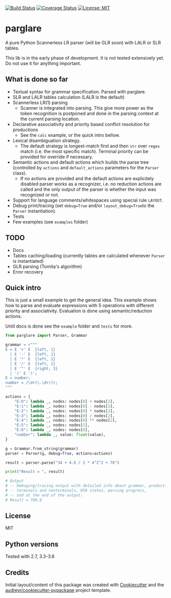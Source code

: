 [![Build Status](https://travis-ci.org/igordejanovic/parglare.svg?branch=master)](https://travis-ci.org/igordejanovic/parglare)
[![Coverage Status](https://coveralls.io/repos/github/igordejanovic/parglare/badge.svg?branch=master)](https://coveralls.io/github/igordejanovic/parglare?branch=master)
[![License: MIT](https://img.shields.io/badge/License-MIT-yellow.svg)](https://opensource.org/licenses/MIT)

# parglare

A pure Python Scannerless LR parser (will be GLR soon) with LALR or SLR tables.

This lib is in the early phase of development. It is not tested extensively yet.
Do not use it for anything important.


## What is done so far

- Textual syntax for grammar specification. Parsed with parglare.
- SLR and LALR tables calculation (LALR is the default)
- Scannerless LR(1) parsing
  - Scanner is integrated into parsing. This give more power as the token
    recognition is postponed and done in the parsing context at the current
    parsing location.
- Declarative associativity and priority based conflict resolution for productions
  - See the `calc` example, or the quick intro bellow.
- Lexical disambiguation strategy.
  - The default strategy is longest-match first and then `str` over `regex` match
    (i.e. the most specific match). Terminal priority can be provided for
    override if necessary.
- Semantic actions and default actions which builds the parse tree (controlled
  by `actions` and `default_actions` parameters for the `Parser` class).
  - If no actions are provided and the default actions are explicitely disabled
    parser works as a recognizer, i.e. no reduction actions are called and the
    only output of the parser is whether the input was recognized or not.
- Support for language comments/whitespaces using special rule `LAYOUT`.
- Debug print/tracing (set `debug=True` and/or `layout_debug=True`to the
  `Parser` instantiation).
- Tests
- Few examples (see `examples` folder)

## TODO

- Docs
- Tables caching/loading (currently tables are calculated whenever `Parser` is
  instantiated)
- GLR parsing (Tomita's algorithm)
- Error recovery

## Quick intro

This is just a small example to get the general idea. This example shows how to
parse and evaluate expressions with 5 operations with different priority and
associativity. Evaluation is done using semantic/reduction actions.

Until docs is done see the `example` folder and `tests` for more.


```python
from parglare import Parser, Grammar

grammar = r"""
E = E '+' E  {left, 1}
  | E '-' E  {left, 1}
  | E '*' E  {left, 2}
  | E '/' E  {left, 2}
  | E '^' E  {right, 3}
  | '(' E ')';
E = number;
number = /\d+(\.\d+)?/;
"""

actions = {
    "E:0": lambda _, nodes: nodes[0] + nodes[2],
    "E:1": lambda _, nodes: nodes[0] - nodes[2],
    "E:2": lambda _, nodes: nodes[0] * nodes[2],
    "E:3": lambda _, nodes: nodes[0] / nodes[2],
    "E:4": lambda _, nodes: nodes[0] ** nodes[2],
    "E:5": lambda _, nodes: nodes[1],
    "E:6": lambda _, nodes: nodes[0],
    "number": lambda _, value: float(value),
}

g = Grammar.from_string(grammar)
parser = Parser(g, debug=True, actions=actions)

result = parser.parse("34 + 4.6 / 2 * 4^2^2 + 78")

print("Result = ", result)

# Output
# -- Debuging/tracing output with detailed info about grammar, productions,
# -- terminals and nonterminals, DFA states, parsing progress,
# -- and at the end of the output:
# Result = 700.8
```

## License

MIT

## Python versions

Tested with 2.7, 3.3-3.6

## Credits

Initial layout/content of this package was created with [Cookiecutter](https://github.com/audreyr/cookiecutter) and the [audreyr/cookiecutter-pypackage](https://github.com/audreyr/cookiecutter-pypackage) project template.

